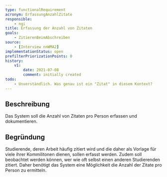 ```yaml
---
type: functionalRequirement
acronym: ErfassungAnzahlZitate
responsible: 
    - ngi
title: Erfassung der Anzahl von Zitaten
goals: 
    - ZitierenBeimAbschreiben
source:
    - [Interview nnWMA2]
implementationStatus: open
prefilterPriorizationPoints: 0
history:
    v1:
        date: 2021-07-08
        comment: initially created
todo: 
    - Unverständlich. Was genau ist ein "Zitat" in diesem Kontext? 
---
```


## Beschreibung
Das System soll die Anzahl von Zitaten pro Person erfassen und dokumentieren.

## Begründung
Studierende, deren Arbeit häufig zitiert wird und die daher als Vorlage für viele ihrer Kommilitonen dienen, sollen erfasst werden. Zudem soll beobachtet werden können, wer wie oft selbst einen anderen Studierenden zitiert. Daher benötigt das System eine Möglichkeit die Anzahl der Zitate pro Person zu ermitteln.


